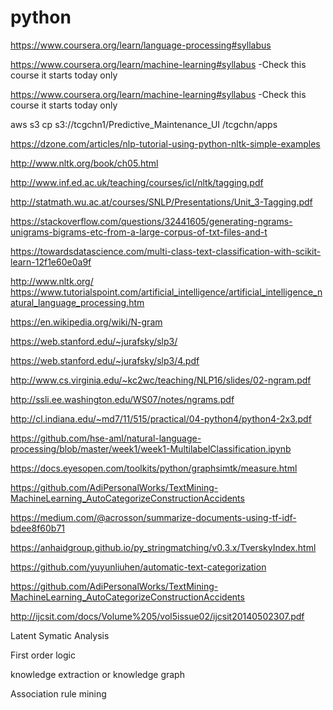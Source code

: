 # python

https://www.coursera.org/learn/language-processing#syllabus  

https://www.coursera.org/learn/machine-learning#syllabus -Check this course it starts today only

https://www.coursera.org/learn/machine-learning#syllabus -Check this course it starts today only 

aws s3 cp s3://tcgchn1/Predictive_Maintenance_UI /tcgchn/apps

https://dzone.com/articles/nlp-tutorial-using-python-nltk-simple-examples 

http://www.nltk.org/book/ch05.html

http://www.inf.ed.ac.uk/teaching/courses/icl/nltk/tagging.pdf

http://statmath.wu.ac.at/courses/SNLP/Presentations/Unit_3-Tagging.pdf

https://stackoverflow.com/questions/32441605/generating-ngrams-unigrams-bigrams-etc-from-a-large-corpus-of-txt-files-and-t

https://towardsdatascience.com/multi-class-text-classification-with-scikit-learn-12f1e60e0a9f

http://www.nltk.org/ 
https://www.tutorialspoint.com/artificial_intelligence/artificial_intelligence_natural_language_processing.htm 

 https://en.wikipedia.org/wiki/N-gram 
 
 https://web.stanford.edu/~jurafsky/slp3/
 
 https://web.stanford.edu/~jurafsky/slp3/4.pdf

http://www.cs.virginia.edu/~kc2wc/teaching/NLP16/slides/02-ngram.pdf

http://ssli.ee.washington.edu/WS07/notes/ngrams.pdf

http://cl.indiana.edu/~md7/11/515/practical/04-python4/python4-2x3.pdf

https://github.com/hse-aml/natural-language-processing/blob/master/week1/week1-MultilabelClassification.ipynb

https://docs.eyesopen.com/toolkits/python/graphsimtk/measure.html


https://github.com/AdiPersonalWorks/TextMining-MachineLearning_AutoCategorizeConstructionAccidents

https://medium.com/@acrosson/summarize-documents-using-tf-idf-bdee8f60b71


https://anhaidgroup.github.io/py_stringmatching/v0.3.x/TverskyIndex.html

https://github.com/yuyunliuhen/automatic-text-categorization

https://github.com/AdiPersonalWorks/TextMining-MachineLearning_AutoCategorizeConstructionAccidents

http://ijcsit.com/docs/Volume%205/vol5issue02/ijcsit20140502307.pdf

Latent Symatic Analysis

First order logic

knowledge extraction or knowledge graph

Association rule mining
